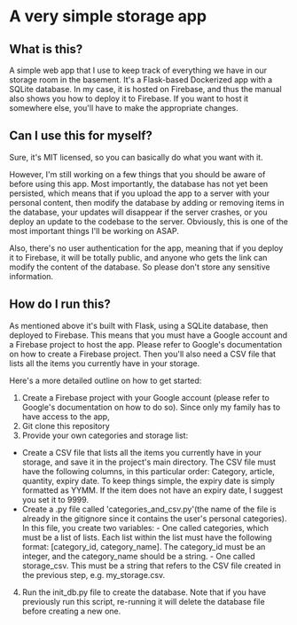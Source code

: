 # A very simple storage app
## What is this?
A simple web app that I use to keep track of everything we have in our storage room in the basement. It's a Flask-based Dockerized app with a SQLite database. In my case, it is hosted on Firebase, and thus the manual also shows you how to deploy it to Firebase. If you want to host it somewhere else, you'll have to make the appropriate changes.

## Can I use this for myself?
Sure, it's MIT licensed, so you can basically do what you want with it. 

However, I'm still working on a few things that you should be aware of before using this app. Most importantly, the database has not yet been persisted, which means that if you upload the app to a server with your personal content, then modify the database by adding or removing items in the database, your updates will disappear if the server crashes, or you deploy an update to the codebase to the server. Obviously, this is one of the most important things I'll be working on ASAP.

Also, there's no user authentication for the app, meaning that if you deploy it to Firebase, it will be totally public, and anyone who gets the link can modify the content of the database. So please don't store any sensitive information. 

## How do I run this?
As mentioned above it's built with Flask, using a SQLite database, then deployed to Firebase. This means that you must have a Google account and a Firebase project to host the app. Please refer to Google's documentation on how to create a Firebase project. Then you'll also need a CSV file that lists all the items you currently have in your storage. 

Here's a more detailed outline on how to get started:
1. Create a Firebase project with your Google account (please refer to Google's documentation on how to do so). Since only my family has to have access to the app, 
2. Git clone this repository
3. Provide your own categories and storage list:
  - Create a CSV file that lists all the items you currently have in your storage, and save it in the project's main directory. The CSV file must have the following columns, in this particular order: Category, article, quantity, expiry date. To keep things simple, the expiry date is simply formatted as YYMM. If the item does not have an expiry date, I suggest you set it to 9999.
  -  Create a .py file called 'categories_and_csv.py'(the name of the file is already in the gitignore since it contains the user's personal categories). In this file, you create two variables:
    - One called categories, which must be a list of lists. Each list within the list must have the following format: [category_id, category_name]. The category_id must be an integer, and the category_name should be a string.
    - One called storage_csv. This must be a string that refers to the CSV file created in the previous step, e.g. my_storage.csv.
4. Run the init_db.py file to create the database. Note that if you have previously run this script, re-running it will delete the database file before creating a new one. 

